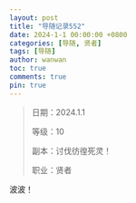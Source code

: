 ```yaml
---
layout: post
title: "导随记录552"
date: 2024-1-1 00:00:00 +0800
categories: [导随, 贤者]
tags: [导随]
author: wanwan
toc: true
comments: true
pin: true
---
```

> 日期：2024.1.1
>
> 等级：10
>
> 副本：讨伐彷徨死灵！
>
> 职业：贤者

波波！